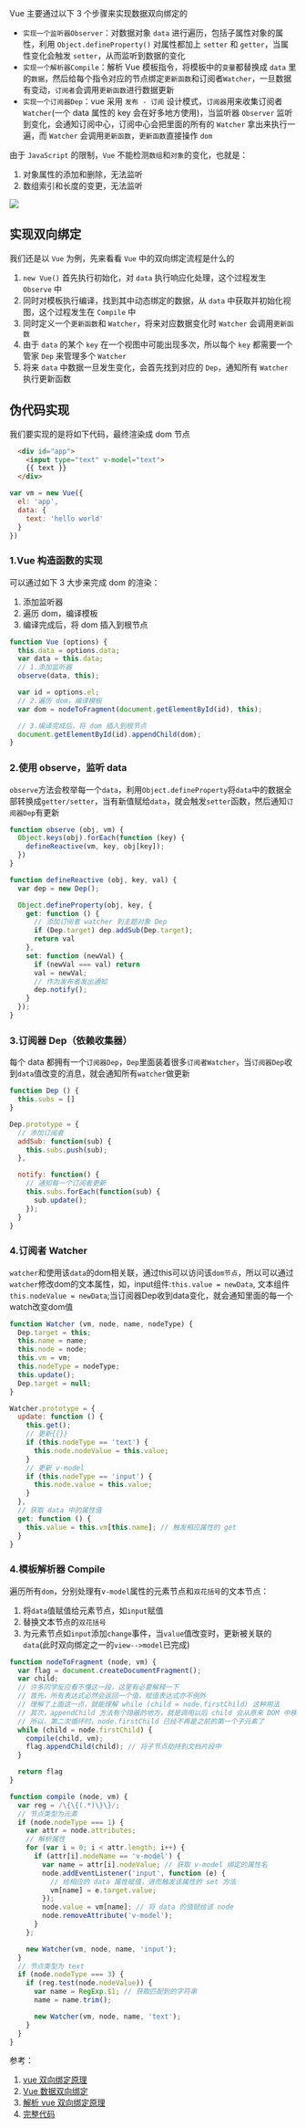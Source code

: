 Vue 主要通过以下 3 个步骤来实现数据双向绑定的

- `实现一个监听器Observer`：对数据对象 `data` 进行遍历，包括子属性对象的属性，利用 `Object.defineProperty()` 对属性都加上 `setter` 和 `getter`，当属性变化会触发 `setter`，从而监听到数据的变化
- `实现一个解析器Compile`：解析 Vue 模板指令，将模板中的`变量`都替换成 `data` 里的`数据`，然后给每个指令对应的节点绑定`更新函数`和订阅者`Watcher`，一旦数据有变动，`订阅者`会调用`更新函数`进行数据更新
- `实现一个订阅器Dep`：vue 采用 `发布 - 订阅` 设计模式，`订阅器`用来收集订阅者 `Watcher`(一个 data 属性的 key 会在好多地方使用)，当监听器 `Observer` 监听到变化，会通知订阅中心，订阅中心会把里面的所有的 `Watcher` 拿出来执行一遍，而 `Watcher` 会调用`更新函数`，`更新函数`直接操作 `dom`


由于 `JavaScript` 的限制，`Vue` 不能检测`数组`和`对象`的变化，也就是：
1. 对象属性的添加和删除，无法监听
2. 数组索引和长度的变更，无法监听

![](https://chao31.github.io/pics/img/202304031711037.png)

## 实现双向绑定

我们还是以 `Vue` 为例，先来看看 `Vue` 中的双向绑定流程是什么的

1. `new Vue()` 首先执行初始化，对 `data` 执行响应化处理，这个过程发生 `Observe` 中
2. 同时对模板执行编译，找到其中动态绑定的数据，从 `data` 中获取并初始化视图，这个过程发生在 `Compile` 中
3. 同时定义⼀个`更新函数`和 `Watcher`，将来对应数据变化时 `Watcher` 会调用`更新函数`
4. 由于 `data` 的某个 `key` 在⼀个视图中可能出现多次，所以每个 `key` 都需要⼀个管家 `Dep` 来管理多个 `Watcher`
5. 将来 `data` 中数据⼀旦发生变化，会首先找到对应的 `Dep`，通知所有 `Watcher` 执行更新函数

## 伪代码实现

我们要实现的是将如下代码，最终渲染成 dom 节点
```html
  <div id="app">
    <input type="text" v-model="text">
    {{ text }}
  </div>
```
```js
var vm = new Vue({
  el: 'app',
  data: {
    text: 'hello world'
  }
})
```
### 1.Vue 构造函数的实现
可以通过如下 3 大步来完成 dom 的渲染：

1. 添加监听器
2. 遍历 dom，编译模板
3. 编译完成后，将 dom 插入到根节点
```js
function Vue (options) {
  this.data = options.data;
  var data = this.data;
  // 1.添加监听器
  observe(data, this);

  var id = options.el;
  // 2.遍历 dom，编译模板
  var dom = nodeToFragment(document.getElementById(id), this);

  // 3.编译完成后，将 dom 插入到根节点
  document.getElementById(id).appendChild(dom); 
}
```

### 2.使用 observe，监听 data
`observe`方法会枚举每一个`data`，利用`Object.defineProperty`将`data`中的数据全部转换成`getter/setter`，当有新值赋给`data`，就会触发`setter`函数，然后通知`订阅器Dep`有更新
```js
function observe (obj, vm) {
  Object.keys(obj).forEach(function (key) {
    defineReactive(vm, key, obj[key]);
  })
}

function defineReactive (obj, key, val) {
  var dep = new Dep();

  Object.defineProperty(obj, key, {
    get: function () {
      // 添加订阅者 watcher 到主题对象 Dep
      if (Dep.target) dep.addSub(Dep.target);
      return val
    },
    set: function (newVal) {
      if (newVal === val) return
      val = newVal;
      // 作为发布者发出通知
      dep.notify();
    }
  });
}
```

### 3.订阅器 Dep（依赖收集器）
每个 data 都拥有一个`订阅器Dep`，`Dep`里面装着很多`订阅者Watcher`，当`订阅器Dep`收到`data`值改变的消息，就会通知所有`watcher`做更新
```js
function Dep () {
  this.subs = []
}

Dep.prototype = {
  // 添加订阅者
  addSub: function(sub) {
    this.subs.push(sub);
  },

  notify: function() {
    // 通知每一个订阅者更新
    this.subs.forEach(function(sub) {
      sub.update();
    });
  }
}

```

### 4.订阅者 Watcher
`watcher`和使用该`data`的dom相关联，通过this可以访问该`dom节点`，所以可以通过`watcher`修改dom的文本属性，如，input组件:`this.value = newData`, 文本组件`this.nodeValue = newData`;当订阅器Dep收到data变化，就会通知里面的每一个watch改变dom值

```js
function Watcher (vm, node, name, nodeType) {
  Dep.target = this;
  this.name = name;
  this.node = node;
  this.vm = vm;
  this.nodeType = nodeType;
  this.update();
  Dep.target = null;
}

Watcher.prototype = {
  update: function () {
    this.get();
    // 更新{{}}
    if (this.nodeType == 'text') {
      this.node.nodeValue = this.value;
    }
    // 更新 v-model
    if (this.nodeType == 'input') {
      this.node.value = this.value;
    }
  },
  // 获取 data 中的属性值
  get: function () {
    this.value = this.vm[this.name]; // 触发相应属性的 get
  }
}
```

### 4.模板解析器 Compile
遍历所有`dom`，分别处理有`v-model`属性的元素节点和`双花括号`的文本节点：
1. 将`data`值赋值给元素节点，如`input`赋值
2. 替换文本节点的`双花括号`
3. 为元素节点如`input`添加`change`事件，当`value`值改变时，更新被关联的`data`(此时双向绑定之一的`view-->model`已完成)

```js
function nodeToFragment (node, vm) {
  var flag = document.createDocumentFragment();
  var child;
  // 许多同学反应看不懂这一段，这里有必要解释一下
  // 首先，所有表达式必然会返回一个值，赋值表达式亦不例外
  // 理解了上面这一点，就能理解 while (child = node.firstChild) 这种用法
  // 其次，appendChild 方法有个隐蔽的地方，就是调用以后 child 会从原来 DOM 中移除
  // 所以，第二次循环时，node.firstChild 已经不再是之前的第一个子元素了
  while (child = node.firstChild) {
    compile(child, vm);
    flag.appendChild(child); // 将子节点劫持到文档片段中
  }

  return flag
}

function compile (node, vm) {
  var reg = /\{\{(.*)\}\}/;
  // 节点类型为元素
  if (node.nodeType === 1) {
    var attr = node.attributes;
    // 解析属性
    for (var i = 0; i < attr.length; i++) {
      if (attr[i].nodeName == 'v-model') {
        var name = attr[i].nodeValue; // 获取 v-model 绑定的属性名
        node.addEventListener('input', function (e) {
          // 给相应的 data 属性赋值，进而触发该属性的 set 方法
          vm[name] = e.target.value;
        });
        node.value = vm[name]; // 将 data 的值赋给该 node
        node.removeAttribute('v-model');
      }
    };

    new Watcher(vm, node, name, 'input');
  }
  // 节点类型为 text
  if (node.nodeType === 3) {
    if (reg.test(node.nodeValue)) {
      var name = RegExp.$1; // 获取匹配到的字符串
      name = name.trim();

      new Watcher(vm, node, name, 'text');
    }
  }
}
```

参考：

1. [vue 双向绑定原理](https://juejin.cn/post/6844903616046710791#comment)
2. [Vue 数据双向绑定](https://juejin.cn/post/6844903942254510087#heading-11)
3. [解析 vue 双向绑定原理](https://juejin.cn/post/6844904185373130759#heading-3)
4. [完整代码](https://github.com/bison1994/two-way-data-binding)

